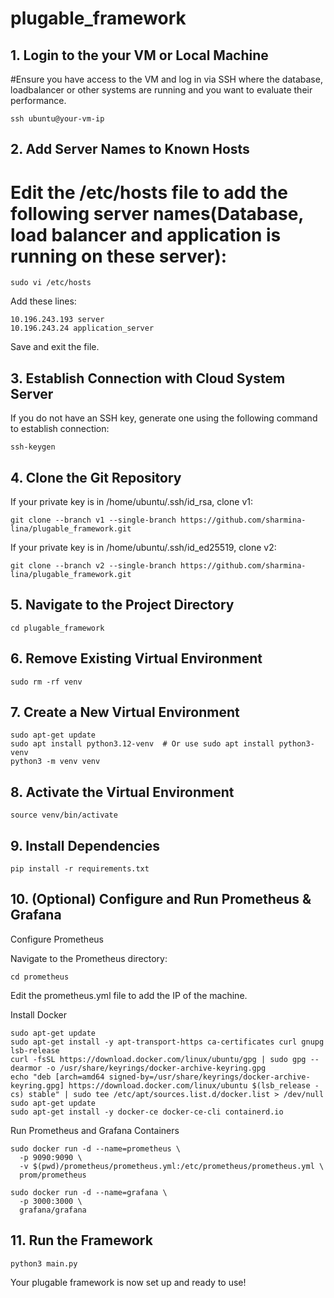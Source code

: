 # plugable_framework


## 1. Login to the your VM or Local Machine

#Ensure you have access to the VM and log in via SSH where the database, loadbalancer or other systems are running and you want to evaluate their performance.

```ssh ubuntu@your-vm-ip```

## 2. Add Server Names to Known Hosts

# Edit the /etc/hosts file to add the following server names(Database, load balancer and application is running on these server):

```sudo vi /etc/hosts```

Add these lines:
```
10.196.243.193 server
10.196.243.24 application_server
```
Save and exit the file.

## 3. Establish Connection with Cloud System Server

If you do not have an SSH key, generate one using the following command to establish connection:

```ssh-keygen```

## 4. Clone the Git Repository

If your private key is in /home/ubuntu/.ssh/id_rsa, clone v1:
```
git clone --branch v1 --single-branch https://github.com/sharmina-lina/plugable_framework.git
````
If your private key is in /home/ubuntu/.ssh/id_ed25519, clone v2:

```
git clone --branch v2 --single-branch https://github.com/sharmina-lina/plugable_framework.git
```

## 5. Navigate to the Project Directory

```cd plugable_framework```

## 6. Remove Existing Virtual Environment

```sudo rm -rf venv```

## 7. Create a New Virtual Environment
```
sudo apt-get update
sudo apt install python3.12-venv  # Or use sudo apt install python3-venv
python3 -m venv venv
```
## 8. Activate the Virtual Environment
```
source venv/bin/activate
```
## 9. Install Dependencies
```
pip install -r requirements.txt
```
## 10. (Optional) Configure and Run Prometheus & Grafana

Configure Prometheus

Navigate to the Prometheus directory:
```
cd prometheus
```
Edit the prometheus.yml file to add the IP of the machine.

Install Docker
```
sudo apt-get update
sudo apt-get install -y apt-transport-https ca-certificates curl gnupg lsb-release
curl -fsSL https://download.docker.com/linux/ubuntu/gpg | sudo gpg --dearmor -o /usr/share/keyrings/docker-archive-keyring.gpg
echo "deb [arch=amd64 signed-by=/usr/share/keyrings/docker-archive-keyring.gpg] https://download.docker.com/linux/ubuntu $(lsb_release -cs) stable" | sudo tee /etc/apt/sources.list.d/docker.list > /dev/null
sudo apt-get update
sudo apt-get install -y docker-ce docker-ce-cli containerd.io
```
Run Prometheus and Grafana Containers
```
sudo docker run -d --name=prometheus \
  -p 9090:9090 \
  -v $(pwd)/prometheus/prometheus.yml:/etc/prometheus/prometheus.yml \
  prom/prometheus

sudo docker run -d --name=grafana \
  -p 3000:3000 \
  grafana/grafana
```
## 11. Run the Framework
```
python3 main.py
```
Your plugable framework is now set up and ready to use!

